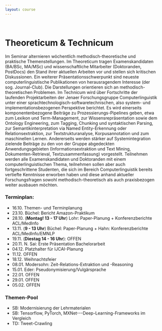 ```yaml
---
layout: course
---
```


<br>

# Theoreticum & Technicum
Im Seminar alternieren wöchentlich methodisch-theoretische und praktische Themenstellungen. Im Theoreticum tragen Examenskandidaten (BA/BSc, MA/MSc) und wissenschaftliche Mitarbeiter (Doktoranden, PostDocs) den Stand ihrer aktuellen Arbeiten vor und stellen sich kritischen Diskussionen. Ein weiterer Präsentationsschwerpunkt sind neueste computerlinguistische Publikationen von herausragendem Interesse (der sog. Journal-Club). Die Darstellungen orientieren sich an methodisch-theoretischen Problemen.
Im Technicum wird über Fortschritte der laufenden Projektarbeiten der Jenaer Forschungsgruppe Computerlinguistik unter einer sprachtechnologisch-softwaretechnischen, also system- und implementationsbezogenen Perspektive berichtet. Es wird einerseits komponentenbezogene Beiträge zu Prozessierungs-Pipelines geben, etwa zum Lexikon und Term-Management, zur Wissensrepräsentation sowie dem Ontology Engineering, zum Tagging, Chunking und syntaktischen Parsing, zur Semantikinterpretation via Named Entity-Erkennung oder Relationsextraktion, zur Textstrukturanalyse, Korpusannotation und zum maschinellen Lernen. Andererseits werden stärker auf Systemintegration zielende Beiträge zu den von der Gruppe abgedeckten Anwendungsgebieten (Informationsextraktion und Text Mining, Dokumenten-Retrieval, Textzusammenfassung) vorgestellt.
Teilnehmen werden alle Examenskandidaten und Doktoranden mit einem computerlinguistischen Thema, teilnehmen sollen aber auch fortgeschrittene Studenten, die sich im Bereich Computerlinguistik bereits vertiefte Kenntnisse erworben haben und diese anhand aktueller Forschungsfragen sowohl methodisch-theoretisch als auch praxisbezogen weiter ausbauen möchten.

### Terminplan:

* 16.10. Themen- und Terminplanung
* 23.10. Büchel: Bericht Amazon-Praktikum
* 28.10. (**Montag! 13 - 17 Uhr**) Lohr: Paper-Planung + Konferenzberichte ACL/MedInfo
* 13.11. (**9 - 13 Uhr**) Büchel: Paper-Planung + Hahn: Konferenzberichte ACL/MedInfo/EMNLP
* 19.11. (**Diestag 14 - 16 Uhr**): OFFEN
* 20.11. N. Sai: Erste Präsentation Bachelorarbeit
* 04.12. Platzhalter für IJCAI-Planung
* 11.12. OFFEN
* 18.12. Weihnachtsfeier
* 08.01. Modersohn: Zeit-Relations-Extraktion und -Reasoning
* 15.01. Eder: Pseudonymisierung/Vulgärsprache
* 22.01. OFFEN
* 29.01. OFFEN
* 05.02. OFFEN


### Themen-Pool
* SB: Modernisierung der Lehrmaterialen
* SB: Tensorflow, PyTorch, MXNet---Deep-Learning-Frameworks im Vergleich
* TD: Tweet-Crawling

